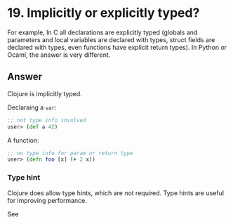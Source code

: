 # 19. Implicitly or explicitly typed? 

For example, In C all declarations are explicitly typed (globals and parameters and local variables are declared with types, struct fields are declared with types, even functions have explicit return types). In Python or Ocaml, the answer is very different.

## Answer

Clojure is implicitly typed. 

Declaraing a `var`:
```clojure
;; not type info involved
user> (def a 42)
```

A function:
```clojure
;; no type info for param or return type
user> (defn foo [x] (+ 2 x))
```

### Type hint

Clojure does allow type hints, which are not required. Type hints are useful for improving performance. 


See 

